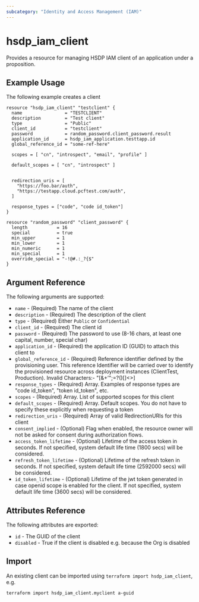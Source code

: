 ```yaml
---
subcategory: "Identity and Access Management (IAM)"
---
```


# hsdp_iam_client

Provides a resource for managing HSDP IAM client of an application under a proposition.

## Example Usage

The following example creates a client

```hcl
resource "hsdp_iam_client" "testclient" {
  name                = "TESTCLIENT"
  description         = "Test client"
  type                = "Public"
  client_id           = "testclient"
  password            = random_password.client_password.result
  application_id      = hsdp_iam_application.testtapp.id
  global_reference_id = "some-ref-here"
  
  scopes = [ "cn", "introspect", "email", "profile" ]

  default_scopes = [ "cn", "introspect" ]


  redirection_uris = [
    "https://foo.bar/auth",
    "https://testapp.cloud.pcftest.com/auth",
  ]

  response_types = ["code", "code id_token"]
}

resource "random_password" "client_password" {
  length           = 16
  special          = true
  min_upper        = 1
  min_lower        = 1
  min_numeric      = 1
  min_special      = 1
  override_special = "-!@#.:_?{$"
}
```

## Argument Reference

The following arguments are supported:

* `name` - (Required) The name of the client
* `description` - (Required) The description of the client
* `type` - (Required) Either `Public` or `Confidential`
* `client_id` - (Required) The client id
* `password` - (Required) The password to use (8-16 chars, at least one capital, number, special char)
* `application_id` - (Required) the application ID (GUID) to attach this client to
* `global_reference_id` - (Required) Reference identifier defined by the provisioning user. This reference Identifier will be carried over to identify the provisioned resource across deployment instances (ClientTest, Production). Invalid Characters:- "[&+’";=?()\[\]<>]
* `response_types` - (Required) Array. Examples of response types are "code id\_token", "token id\_token", etc.
* `scopes` - (Required) Array. List of supported scopes for this client
* `default_scopes` - (Required) Array. Default scopes. You do not have to specify these explicitly when requesting a token
* `redirection_uris` - (Required) Array of valid RedirectionURIs for this client
* `consent_implied` - (Optional) Flag when enabled, the resource owner will not be asked for consent during authorization flows.
* `access_token_lifetime` - (Optional) Lifetime of the access token in seconds. If not specified, system default life time (1800 secs) will be considered.
* `refresh_token_lifetime` - (Optional) Lifetime of the refresh token in seconds. If not specified, system default life time (2592000 secs) will be considered.
* `id_token_lifetime` - (Optional) Lifetime of the jwt token generated in case openid scope is enabled for the client. If not specified, system default life time (3600 secs) will be considered.

## Attributes Reference

The following attributes are exported:

* `id` - The GUID of the client
* `disabled` - True if the client is disabled e.g. because the Org is disabled

## Import

An existing client can be imported using `terraform import hsdp_iam_client`, e.g.

```shell
terraform import hsdp_iam_client.myclient a-guid
```
